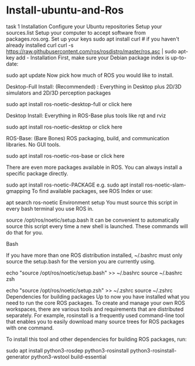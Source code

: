 # Install-ubuntu-and-Ros
task 1
Installation
Configure your Ubuntu repositories
Setup your sources.list
Setup your computer to accept software from packages.ros.org.
Set up your keys
sudo apt install curl # if you haven't already installed curl
curl -s https://raw.githubusercontent.com/ros/rosdistro/master/ros.asc | sudo apt-key add -
Installation
First, make sure your Debian package index is up-to-date:

sudo apt update
Now pick how much of ROS you would like to install.

Desktop-Full Install: (Recommended) : Everything in Desktop plus 2D/3D simulators and 2D/3D perception packages

sudo apt install ros-noetic-desktop-full
or click here

Desktop Install: Everything in ROS-Base plus tools like rqt and rviz

sudo apt install ros-noetic-desktop
or click here

ROS-Base: (Bare Bones) ROS packaging, build, and communication libraries. No GUI tools.

sudo apt install ros-noetic-ros-base
or click here

There are even more packages available in ROS. You can always install a specific package directly.

sudo apt install ros-noetic-PACKAGE
e.g.
sudo apt install ros-noetic-slam-gmapping
To find available packages, see ROS Index or use:

apt search ros-noetic
Environment setup
You must source this script in every bash terminal you use ROS in.


source /opt/ros/noetic/setup.bash
It can be convenient to automatically source this script every time a new shell is launched. These commands will do that for you.

Bash


If you have more than one ROS distribution installed, ~/.bashrc must only source the setup.bash for the version you are currently using.


echo "source /opt/ros/noetic/setup.bash" >> ~/.bashrc
source ~/.bashrc
zsh

echo "source /opt/ros/noetic/setup.zsh" >> ~/.zshrc
source ~/.zshrc
Dependencies for building packages
Up to now you have installed what you need to run the core ROS packages. To create and manage your own ROS workspaces, there are various tools and requirements that are distributed separately. For example, rosinstall is a frequently used command-line tool that enables you to easily download many source trees for ROS packages with one command.

To install this tool and other dependencies for building ROS packages, run:


sudo apt install python3-rosdep python3-rosinstall python3-rosinstall-generator python3-wstool build-essential
